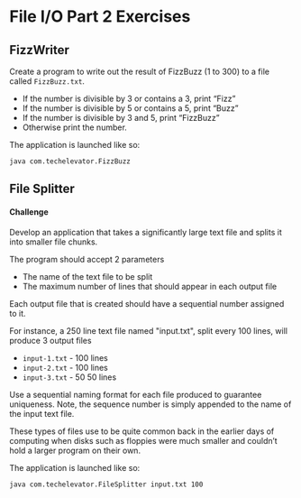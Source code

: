 # File I/O Part 2 Exercises

## FizzWriter

Create a program to write out the result of FizzBuzz (1 to 300) to a file called `FizzBuzz.txt`.

* If the number is divisible by 3 or contains a 3, print “Fizz”
* If the number is divisible by 5 or contains a 5, print “Buzz”
* If the number is divisible by 3 and 5, print “FizzBuzz”
* Otherwise print the number.

The application is launched like so:

```
java com.techelevator.FizzBuzz
```

## File Splitter

#### Challenge

Develop an application that takes a significantly large text file and splits it into smaller file chunks.

The program should accept 2 parameters

* The name of the text file to be split
* The maximum number of lines that should appear in each output file

Each output file that is created should have a sequential number assigned to it.

For instance, a 250 line text file named "input.txt", split every 100 lines, will produce 3 output files

* `input-1.txt` - 100 lines
* `input-2.txt` - 100 lines
* `input-3.txt` - 50 50 lines

Use a sequential naming format for each file produced to guarantee uniqueness. Note, the sequence number is simply
appended to the name of the input text file.

These types of files use to be quite common back in the earlier days of computing when
disks such as floppies were much smaller and couldn’t hold a larger program on their own.

The application is launched like so:

```
java com.techelevator.FileSplitter input.txt 100
```